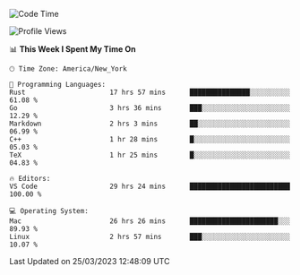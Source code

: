 <!--START_SECTION:waka-->
![Code Time](http://img.shields.io/badge/Code%20Time-257%20hrs%2032%20mins-blue)

![Profile Views](http://img.shields.io/badge/Profile%20Views-29-blue)

📊 **This Week I Spent My Time On** 

```text
🕑︎ Time Zone: America/New_York

💬 Programming Languages: 
Rust                     17 hrs 57 mins      ███████████████░░░░░░░░░░   61.08 % 
Go                       3 hrs 36 mins       ███░░░░░░░░░░░░░░░░░░░░░░   12.29 % 
Markdown                 2 hrs 3 mins        ██░░░░░░░░░░░░░░░░░░░░░░░   06.99 % 
C++                      1 hr 28 mins        █░░░░░░░░░░░░░░░░░░░░░░░░   05.03 % 
TeX                      1 hr 25 mins        █░░░░░░░░░░░░░░░░░░░░░░░░   04.83 % 

🔥 Editors: 
VS Code                  29 hrs 24 mins      █████████████████████████   100.00 % 

💻 Operating System: 
Mac                      26 hrs 26 mins      ██████████████████████░░░   89.93 % 
Linux                    2 hrs 57 mins       ███░░░░░░░░░░░░░░░░░░░░░░   10.07 % 
```


 Last Updated on 25/03/2023 12:48:09 UTC
<!--END_SECTION:waka-->

